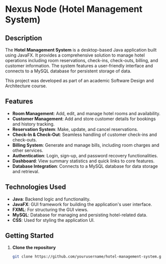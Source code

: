 # Nexus Node (Hotel Management System)

## Description
The **Hotel Management System** is a desktop-based Java application built using JavaFX. It provides a comprehensive solution to manage hotel operations including room reservations, check-ins, check-outs, billing, and customer information. The system features a user-friendly interface and connects to a MySQL database for persistent storage of data.

This project was developed as part of an academic Software Design and Architecture course.

## Features
- **Room Management**: Add, edit, and manage hotel rooms and availability.
- **Customer Management**: Add and store customer details for bookings and history tracking.
- **Reservation System**: Make, update, and cancel reservations.
- **Check-In & Check-Out**: Seamless handling of customer check-ins and check-outs.
- **Billing System**: Generate and manage bills, including room charges and other services.
- **Authentication**: Login, sign-up, and password recovery functionalities.
- **Dashboard**: View summary statistics and quick links to core features.
- **Database Integration**: Connects to a MySQL database for data storage and retrieval.

## Technologies Used
- **Java**: Backend logic and functionality.
- **JavaFX**: GUI framework for building the application's user interface.
- **FXML**: For structuring the GUI views.
- **MySQL**: Database for managing and persisting hotel-related data.
- **CSS**: Used for styling the application UI.

## Getting Started
1. **Clone the repository**
   ```bash
   git clone https://github.com/yourusername/hotel-management-system.git

